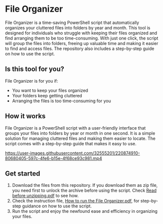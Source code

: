 # File Organizer

File Organizer is a time-saving PowerShell script that automatically organizes your cluttered files into folders by year and month. This tool is designed for individuals who struggle with keeping their files organized and find arranging them to be too time-consuming. With just one click, the script will group the files into folders, freeing up valuable time and making it easier to find and access files. The repository also includes a step-by-step guide on how to use the script.

## Is this tool for you?

File Organizer is for you if:

- You want to keep your files organized
- Your folders keep getting cluttered
- Arranging the files is too time-consuming for you

## How it works

File Organizer is a PowerShell script with a user-friendly interface that groups your files into folders by year or month in one second. It is a simple solution for managing cluttered files and making them easier to locate. The script comes with a step-by-step guide that makes it easy to use.

https://user-images.githubusercontent.com/32555201/220874910-80680405-597c-4fe6-b15e-4f68ce93c981.mp4

## Get started

1. Download the files from this repository. If you download them as zip file, you need first to unlock the archive before using the script. Check [Read before unzipping.pdf](./Read%20before%20unzipping.pdf) to see how.
2. Check the instruction file, [How to run the File Organizer.pdf](./How%20to%20run%20the%20File%20Organizer.pdf), for step-by-step guidance on how to use the script.
3. Run the script and enjoy the newfound ease and efficiency in organizing your files.
